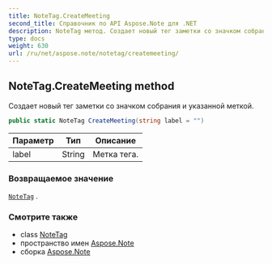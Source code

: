 ```yaml
---
title: NoteTag.CreateMeeting
second_title: Справочник по API Aspose.Note для .NET
description: NoteTag метод. Создает новый тег заметки со значком собрания и указанной меткой.
type: docs
weight: 630
url: /ru/net/aspose.note/notetag/createmeeting/
---
```

## NoteTag.CreateMeeting method

Создает новый тег заметки со значком собрания и указанной меткой.

```csharp
public static NoteTag CreateMeeting(string label = "")
```

| Параметр | Тип | Описание |
| --- | --- | --- |
| label | String | Метка тега. |

### Возвращаемое значение

[`NoteTag`](../) .

### Смотрите также

* class [NoteTag](../)
* пространство имен [Aspose.Note](../../notetag/)
* сборка [Aspose.Note](../../../)


